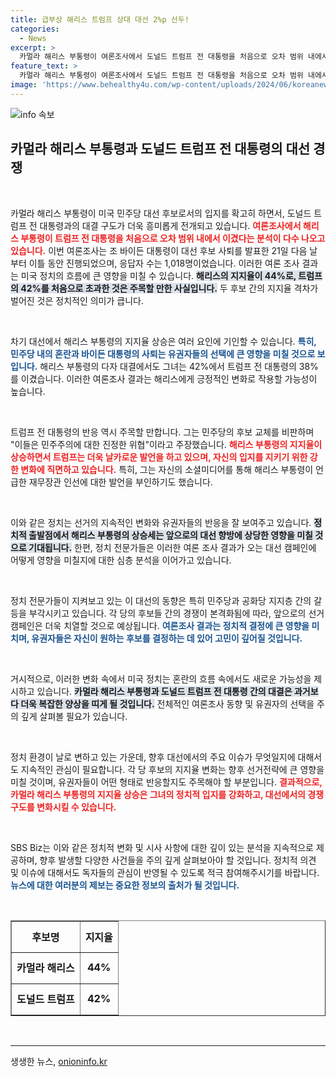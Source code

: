 ```yaml
---
title: 급부상 해리스 트럼프 상대 대선 2%p 선두!
categories:
  - News
excerpt: >
  카멀라 해리스 부통령이 여론조사에서 도널드 트럼프 전 대통령을 처음으로 오차 범위 내에서 앞서며 새로운 대결 구도가 확정됐다. 트럼프는 민주당의 후보 교체를 비판하며 긴장감이 고조되고 있다. 이 대선전의 향방에 이목이 집중된다!
feature_text: >
  카멀라 해리스 부통령이 여론조사에서 도널드 트럼프 전 대통령을 처음으로 오차 범위 내에서 앞서며 새로운 대결 구도가 확정됐다. 트럼프는 민주당의 후보 교체를 비판하며 긴장감이 고조되고 있다. 이 대선전의 향방에 이목이 집중된다!
image: 'https://www.behealthy4u.com/wp-content/uploads/2024/06/koreanews.jpg'
---
```


<p><img src="https://www.behealthy4u.com/wp-content/uploads/2024/06/koreanews.jpg" alt="info 속보" /></p>

<h2 data-ke-size="size26">카멀라 해리스 부통령과 도널드 트럼프 전 대통령의 대선 경쟁</h2>

<p data-ke-size="size16">&nbsp;</p>

<p>카멀라 해리스 부통령이 미국 민주당 대선 후보로서의 입지를 확고히 하면서, 도널드 트럼프 전 대통령과의 대결 구도가 더욱 흥미롭게 전개되고 있습니다. <b><span style="color: #ee2323;">여론조사에서 해리스 부통령이 트럼프 전 대통령을 처음으로 오차 범위 내에서 이겼다는 분석이 다수 나오고 있습니다.</span></b> 이번 여론조사는 조 바이든 대통령이 대선 후보 사퇴를 발표한 21일 다음 날부터 이틀 동안 진행되었으며, 응답자 수는 1,018명이었습니다. 이러한 여론 조사 결과는 미국 정치의 흐름에 큰 영향을 미칠 수 있습니다. <b><span style="background-color: #21538527;">해리스의 지지율이 44%로, 트럼프의 42%를 처음으로 초과한 것은 주목할 만한 사실입니다.</span></b> 두 후보 간의 지지율 격차가 벌어진 것은 정치적인 의미가 큽니다. </p>

<p data-ke-size="size16">&nbsp;</p>

<p>차기 대선에서 해리스 부통령의 지지율 상승은 여러 요인에 기인할 수 있습니다. <b><span style="color: #1a5490;">특히, 민주당 내의 혼란과 바이든 대통령의 사퇴는 유권자들의 선택에 큰 영향을 미칠 것으로 보입니다.</span></b> 해리스 부통령의 다자 대결에서도 그녀는 42%에서 트럼프 전 대통령의 38%를 이겼습니다. 이러한 여론조사 결과는 해리스에게 긍정적인 변화로 작용할 가능성이 높습니다. </p>

<p data-ke-size="size16">&nbsp;</p>

<p>트럼프 전 대통령의 반응 역시 주목할 만합니다. 그는 민주당의 후보 교체를 비판하며 "이들은 민주주의에 대한 진정한 위협"이라고 주장했습니다. <b><span style="color: #ee2323;">해리스 부통령의 지지율이 상승하면서 트럼프는 더욱 날카로운 발언을 하고 있으며, 자신의 입지를 지키기 위한 강한 변화에 직면하고 있습니다.</span></b> 특히, 그는 자신의 소셜미디어를 통해 해리스 부통령이 언급한 재무장관 인선에 대한 발언을 부인하기도 했습니다. </p>

<p data-ke-size="size16">&nbsp;</p>

<p>이와 같은 정치는 선거의 지속적인 변화와 유권자들의 반응을 잘 보여주고 있습니다. <b><span style="background-color: #21538527;">정치적 출발점에서 해리스 부통령의 상승세는 앞으로의 대선 향방에 상당한 영향을 미칠 것으로 기대됩니다.</span></b> 한편, 정치 전문가들은 이러한 여론 조사 결과가 오는 대선 캠페인에 어떻게 영향을 미칠지에 대한 심층 분석을 이어가고 있습니다. </p>

<p data-ke-size="size16">&nbsp;</p>

<p>정치 전문가들이 지켜보고 있는 이 대선의 동향은 특히 민주당과 공화당 지지층 간의 갈등을 부각시키고 있습니다. 각 당의 후보들 간의 경쟁이 본격화됨에 따라, 앞으로의 선거 캠페인은 더욱 치열할 것으로 예상됩니다. <b><span style="color: #1a5490;">여론조사 결과는 정치적 결정에 큰 영향을 미치며, 유권자들은 자신이 원하는 후보를 결정하는 데 있어 고민이 깊어질 것입니다.</span></b> </p>

<p data-ke-size="size16">&nbsp;</p>

<p>거시적으로, 이러한 변화 속에서 미국 정치는 혼란의 흐름 속에서도 새로운 가능성을 제시하고 있습니다. <b><span style="background-color: #21538527;">카멀라 해리스 부통령과 도널드 트럼프 전 대통령 간의 대결은 과거보다 더욱 복잡한 양상을 띠게 될 것입니다.</span></b> 전체적인 여론조사 동향 및 유권자의 선택을 주의 깊게 살펴볼 필요가 있습니다. </p>

<p data-ke-size="size16">&nbsp;</p>

<p>정치 환경이 날로 변하고 있는 가운데, 향후 대선에서의 주요 이슈가 무엇일지에 대해서도 지속적인 관심이 필요합니다. 각 당 후보의 지지율 변화는 향후 선거전략에 큰 영향을 미칠 것이며, 유권자들이 어떤 형태로 반응할지도 주목해야 할 부분입니다. <b><span style="color: #ee2323;">결과적으로, 카멀라 해리스 부통령의 지지율 상승은 그녀의 정치적 입지를 강화하고, 대선에서의 경쟁 구도를 변화시킬 수 있습니다.</span></b> </p>

<p data-ke-size="size16">&nbsp;</p>

<p>SBS Biz는 이와 같은 정치적 변화 및 시사 사항에 대한 깊이 있는 분석을 지속적으로 제공하며, 향후 발생할 다양한 사건들을 주의 깊게 살펴보아야 할 것입니다. 정치적 의견 및 이슈에 대해서도 독자들의 관심이 반영될 수 있도록 적극 참여해주시기를 바랍니다. <b><span style="color: #1a5490;">뉴스에 대한 여러분의 제보는 중요한 정보의 출처가 될 것입니다.</span></b> </p>

<p data-ke-size="size16">&nbsp;</p>

<table style="width: 100%;" border="1">
<tr>
<th style="text-align: center; height: 50px;">후보명</th>
<th style="text-align: center; height: 50px;">지지율</th>
</tr>
<tr>
<td style="text-align: center; height: 50px;"><b>카멀라 해리스</b></td>
<td style="text-align: center; height: 50px;"><b>44%</b></td>
</tr>
<tr>
<td style="text-align: center; height: 50px;"><b>도널드 트럼프</b></td>
<td style="text-align: center; height: 50px;"><b>42%</b></td>
</tr>
</table>

<p data-ke-size="size16">&nbsp;</p>

<hr />
생생한 뉴스, <a href="https://onioninfo.kr" rel="dofollow">onioninfo.kr</a>


